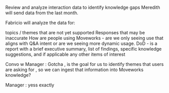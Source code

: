 Review and analyze interaction data to identify knowledge gaps
Meredith will send data from the last month.

Fabricio will analyze the data for:

topics / themes that are not yet supported
Responses that may be inaccurate
How are people using Moveworks - are we only seeing use that aligns with Q&A intent or are we seeing more dynamic usage.
DoD - is a report with a brief executive summary, list of findings, specific knowledge suggestions, and if applicable any other items of interest

Convo w Manager : 
Gotcha , is the goal for us to identify themes that users are asking for , so we can ingest that information into Moveworks knowledge? 


Manager : 
yess exactly
